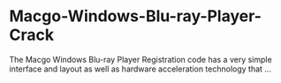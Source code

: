 # Macgo-Windows-Blu-ray-Player-Crack
The Macgo Windows Blu-ray Player Registration code has a very simple interface and layout as well as hardware acceleration technology that ...
